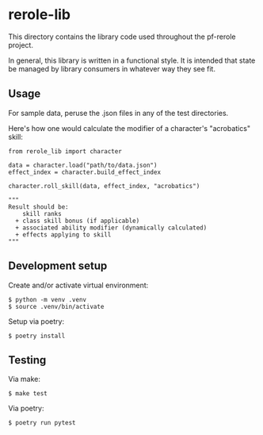 # rerole-lib

This directory contains the library code used throughout the pf-rerole project.

In general, this library is written in a functional style. It is intended that state be managed by library consumers in whatever way they see fit.

## Usage

For sample data, peruse the .json files in any of the test directories.

Here's how one would calculate the modifier of a character's "acrobatics" skill:

```
from rerole_lib import character

data = character.load("path/to/data.json")
effect_index = character.build_effect_index

character.roll_skill(data, effect_index, "acrobatics")

"""
Result should be:
    skill ranks
  + class skill bonus (if applicable)
  + associated ability modifier (dynamically calculated)
  + effects applying to skill
"""
```

## Development setup

Create and/or activate virtual environment:

```
$ python -m venv .venv
$ source .venv/bin/activate
```

Setup via poetry:

```
$ poetry install
```

## Testing

Via make:

```
$ make test
```

Via poetry:

```
$ poetry run pytest
```
